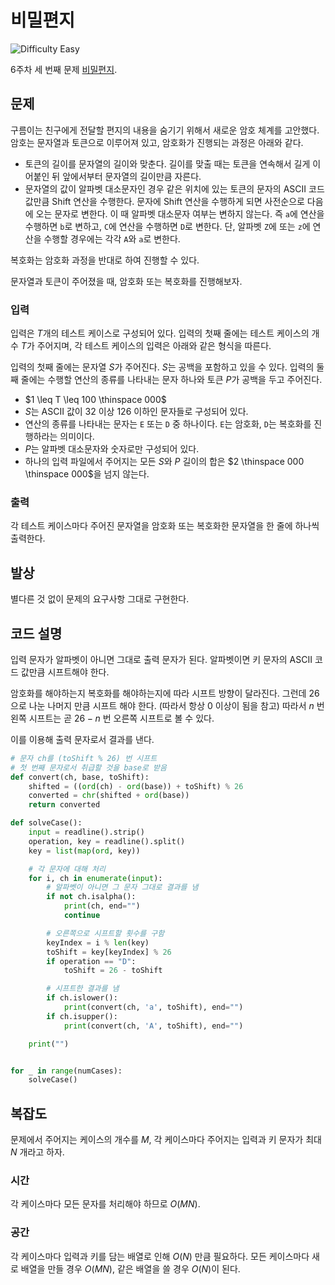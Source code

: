 # 비밀편지

![Difficulty Easy](https://img.shields.io/badge/Difficulty-Easy-green)

6주차 세 번째 문제 [비밀편지][problem].

[problem]: https://edu.goorm.io/learn/lecture/33428/%EC%95%8C%EA%B3%A0%EB%A6%AC%EC%A6%98-%EB%A8%BC%EB%8D%B0%EC%9D%B4-%EC%B1%8C%EB%A6%B0%EC%A7%80-%EC%8B%9C%EC%A6%8C1/lesson/1682314/6%EC%A3%BC%EC%B0%A8-%EB%AC%B8%EC%A0%9C-3-%EB%B9%84%EB%B0%80-%ED%8E%B8%EC%A7%80



## 문제

구름이는 친구에게 전달할 편지의 내용을 숨기기 위해서 새로운 암호 체계를 고안했다.
암호는 문자열과 토큰으로 이루어져 있고, 암호화가 진행되는 과정은 아래와 같다.

- 토큰의 길이를 문자열의 길이와 맞춘다.
    길이를 맞출 때는 토큰을 연속해서 길게 이어붙인 뒤 앞에서부터 문자열의 길이만큼 자른다.
- 문자열의 값이 알파벳 대소문자인 경우 같은 위치에 있는 토큰의 문자의 ASCII 코드 값만큼 Shift 연산을 수행한다.
    문자에 Shift 연산을 수행하게 되면 사전순으로 다음에 오는 문자로 변한다.
    이 때 알파벳 대소문자 여부는 변하지 않는다.
    즉 `a`에 연산을 수행하면 `b`로 변하고, `C`에 연산을 수행하면 `D`로 변한다.
    단, 알파벳 `Z`에 또는 `z`에 연산을 수행할 경우에는 각각 `A`와 `a`로 변한다.

복호화는 암호화 과정을 반대로 하여 진행할 수 있다.

문자열과 토큰이 주어졌을 때, 암호화 또는 복호화를 진행해보자.

### 입력

입력은 $T$개의 테스트 케이스로 구성되어 있다.
입력의 첫째 줄에는 테스트 케이스의 개수 $T$가 주어지며, 각 테스트 케이스의 입력은 아래와 같은 형식을 따른다.

입력의 첫째 줄에는 문자열 $S$가 주어진다. $S$는 공백을 포함하고 있을 수 있다.
입력의 둘째 줄에는 수행할 연산의 종류를 나타내는 문자 하나와 토큰 $P$가 공백을 두고 주어진다.

- $1 \leq T \leq 100 \thinspace 000$
- $S$는 ASCII 값이 32 이상 126 이하인 문자들로 구성되어 있다.
- 연산의 종류를 나타내는 문자는 `E` 또는 `D` 중 하나이다.
    `E`는 암호화, `D`는 복호화를 진행하라는 의미이다.
- $P$는 알파벳 대소문자와 숫자로만 구성되어 있다.
- 하나의 입력 파일에서 주어지는 모든 $S$와 $P$ 길이의 합은 $2 \thinspace 000 \thinspace 000$을 넘지 않는다.

### 출력

각 테스트 케이스마다 주어진 문자열을 암호화 또는 복호화한 문자열을 한 줄에 하나씩 출력한다.



## 발상

별다른 것 없이 문제의 요구사항 그대로 구현한다.



## 코드 설명

입력 문자가 알파벳이 아니면 그대로 출력 문자가 된다.
알파벳이면 키 문자의 ASCII 코드 값만큼 시프트해야 한다.

암호화를 해야하는지 복호화를 해야하는지에 따라 시프트 방향이 달라진다.
그런데 26으로 나눈 나머지 만큼 시프트 해야 한다. (따라서 항상 0 이상이 됨을 참고)
따라서 $n$ 번 왼쪽 시프트는 곧 $26 - n$ 번 오른쪽 시프트로 볼 수 있다.

이를 이용해 출력 문자로서 결과를 낸다.

```python
# 문자 ch를 (toShift % 26) 번 시프트
# 첫 번째 문자로서 취급할 것을 base로 받음
def convert(ch, base, toShift):
    shifted = ((ord(ch) - ord(base)) + toShift) % 26
    converted = chr(shifted + ord(base))
    return converted

def solveCase():
    input = readline().strip()
    operation, key = readline().split()
    key = list(map(ord, key))

    # 각 문자에 대해 처리
    for i, ch in enumerate(input):
        # 알파벳이 아니면 그 문자 그대로 결과를 냄
        if not ch.isalpha():
            print(ch, end="")
            continue

        # 오른쪽으로 시프트할 횟수를 구함
        keyIndex = i % len(key)
        toShift = key[keyIndex] % 26
        if operation == "D":
            toShift = 26 - toShift

        # 시프트한 결과를 냄
        if ch.islower():
            print(convert(ch, 'a', toShift), end="")
        if ch.isupper():
            print(convert(ch, 'A', toShift), end="")

    print("")


for _ in range(numCases):
    solveCase()
```



## 복잡도

문제에서 주어지는 케이스의 개수를 $M$, 각 케이스마다 주어지는 입력과 키 문자가 최대 $N$ 개라고 하자.



### 시간

각 케이스마다 모든 문자를 처리해야 하므로 $O(MN)$.



### 공간

각 케이스마다 입력과 키를 담는 배열로 인해 $O(N)$ 만큼 필요하다.
모든 케이스마다 새로 배열을 만들 경우 $O(MN)$, 같은 배열을 쓸 경우 $O(N)$이 된다.
